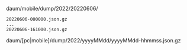 daum/mobile/dump/2022/20220606/

```
20220606-000000.json.gz
...
20220606-161000.json.gz
```

daum/[pc|mobile]/dump/2022/yyyyMMdd/yyyyMMdd-hhmmss.json.gz
